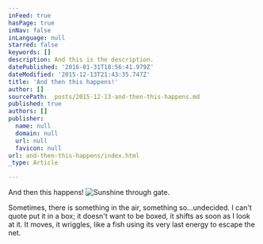 ```yaml
---
inFeed: true
hasPage: true
inNav: false
inLanguage: null
starred: false
keywords: []
description: And this is the description.
datePublished: '2016-01-31T18:56:41.979Z'
dateModified: '2015-12-13T21:43:35.747Z'
title: 'And then this happens!'
author: []
sourcePath: _posts/2015-12-13-and-then-this-happens.md
published: true
authors: []
publisher:
  name: null
  domain: null
  url: null
  favicon: null
url: and-then-this-happens/index.html
_type: Article

---
```

And then this happens!
![Sunshine through gate.](https://the-grid-user-content.s3-us-west-2.amazonaws.com/31415561-76b2-485c-8362-2976d0ae660f.jpg)

Sometimes, there is something in the air, something so...undecided. I can't quote put it in a box; it doesn't want to be boxed, it shifts as soon as I look at it. It moves, it wriggles, like a fish using its very last energy to escape the net.